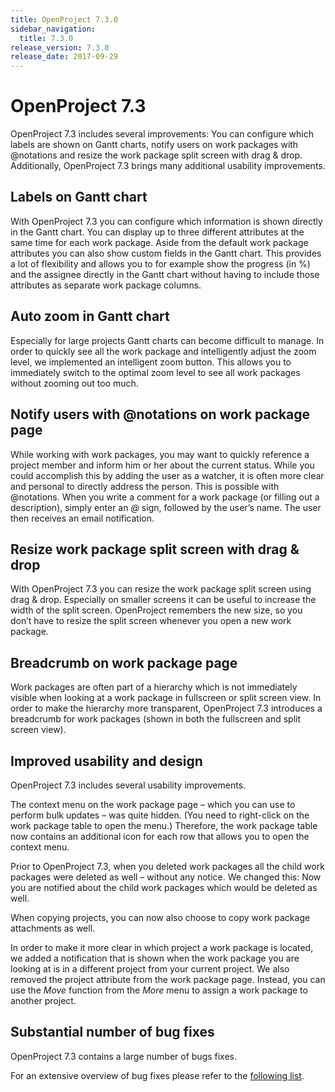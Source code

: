 ```yaml
---
title: OpenProject 7.3.0
sidebar_navigation:
  title: 7.3.0
release_version: 7.3.0
release_date: 2017-09-29
---
```


# OpenProject 7.3

OpenProject 7.3 includes several improvements: You can configure which
labels are shown on Gantt charts, notify users on work packages with
@notations and resize the work package split screen with drag & drop.
Additionally, OpenProject 7.3 brings many additional usability
improvements.

## Labels on Gantt chart

With OpenProject 7.3 you can configure which information is shown
directly in the Gantt chart. You can display up to three different
attributes at the same time for each work package. Aside from the
default work package attributes you can also show custom fields in the
Gantt chart. This provides a lot of flexibility and allows you to for
example show the progress (in %) and the assignee directly in the Gantt
chart without having to include those attributes as separate work
package columns.



## Auto zoom in Gantt chart

Especially for large projects Gantt charts can become difficult to
manage. In order to quickly see all the work package and intelligently
adjust the zoom level, we implemented an intelligent zoom button. This
allows you to immediately switch to the optimal zoom level to see all
work packages without zooming out too much.



## Notify users with @notations on work package page

While working with work packages, you may want to quickly reference a
project member and inform him or her about the current status. While you
could accomplish this by adding the user as a watcher, it is often more
clear and personal to directly address the person. This is possible with
@notations. When you write a comment for a work package (or filling out
a description), simply enter an *@* sign, followed by the user’s name.
The user then receives an email notification.



## Resize work package split screen with drag & drop

With OpenProject 7.3 you can resize the work package split screen using
drag & drop. Especially on smaller screens it can be useful to increase
the width of the split screen. OpenProject remembers the new size, so
you don’t have to resize the split screen whenever you open a new work
package.



## Breadcrumb on work package page

Work packages are often part of a hierarchy which is not immediately
visible when looking at a work package in fullscreen or split screen
view. In order to make the hierarchy more transparent, OpenProject 7.3
introduces a breadcrumb for work packages (shown in both the fullscreen
and split screen view).



## Improved usability and design

OpenProject 7.3 includes several usability improvements.

The context menu on the work package page – which you can use to perform
bulk updates – was quite hidden. (You need to right-click on the work
package table to open the menu.) Therefore, the work package table now
contains an additional icon for each row that allows you to open the
context menu.

Prior to OpenProject 7.3, when you deleted work packages all the child
work packages were deleted as well – without any notice. We changed
this: Now you are notified about the child work packages which would be
deleted as well.

When copying projects, you can now also choose to copy work package
attachments as well.

In order to make it more clear in which project a work package is
located, we added a notification that is shown when the work package you
are looking at is in a different project from your current project. We
also removed the project attribute from the work package page. Instead,
you can use the *Move* function from the *More* menu to assign a work
package to another project.

## Substantial number of bug fixes

OpenProject 7.3 contains a large number of bugs fixes.

For an extensive overview of bug fixes please refer to the 
[following list](https://community.openproject.org/projects/openproject/work_packages?query_props=%7B%22c%22:%5B%22id%22,%22subject%22,%22type%22,%22status%22,%22assignee%22%5D,%22tzl%22:%22days%22,%22hi%22:true,%22t%22:%22parent:desc%22,%22f%22:%5B%7B%22n%22:%22version%22,%22o%22:%22%253D%22,%22v%22:%5B%22841%22%5D%7D,%7B%22n%22:%22type%22,%22o%22:%22%253D%22,%22v%22:%5B%221%22%5D%7D,%7B%22n%22:%22subprojectId%22,%22o%22:%22*%22,%22v%22:%5B%5D%7D%5D,%22pa%22:1,%22pp%22:20%7D).
